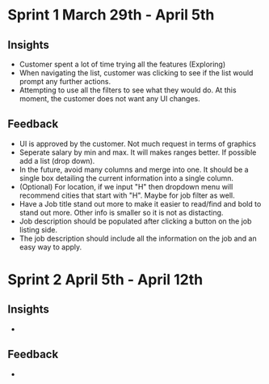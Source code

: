 # Sprint 1 March 29th - April 5th
## Insights 
  - Customer spent a lot of time trying all the features (Exploring) 
  - When navigating the list, customer was clicking to see if the list would prompt any further actions. 
  - Attempting to use all the filters to see what they would do. At this moment, the customer does not want any UI changes. 

## Feedback
  - UI is approved by the customer. Not much request in terms of graphics
  - Seperate salary by min and max. It will makes ranges better. If possible add a list (drop down).
  - In the future, avoid many columns and merge into one. It should be a single box detailing the current information into a single column.
  - (Optional) For location, if we input "H" then dropdown menu will recommend cities that start with "H". Maybe for job filter as well. 
  - Have a Job title stand out more to make it easier to read/find and bold to stand out more. Other info is smaller so it is not as distacting. 
  - Job description should be populated after clicking a button on the job listing side.
  - The job description should include all the information on the job and an easy way to apply.

# Sprint 2 April 5th - April 12th
## Insights 
  - 
## Feedback
  - 
